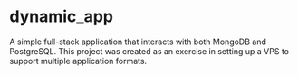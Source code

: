 # dynamic_app

A simple full-stack application that interacts with both MongoDB and PostgreSQL. This project was created as an exercise in setting up a VPS to support multiple application formats.
